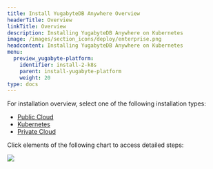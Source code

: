 ```yaml
---
title: Install YugabyteDB Anywhere Overview
headerTitle: Overview
linkTitle: Overview
description: Installing YugabyteDB Anywhere on Kubernetes
image: /images/section_icons/deploy/enterprise.png
headcontent: Installing YugabyteDB Anywhere on Kubernetes
menu:
  preview_yugabyte-platform:
    identifier: install-2-k8s
    parent: install-yugabyte-platform
    weight: 20
type: docs
---
```


For installation overview, select one of the following installation types:

<ul class="nav nav-tabs-alt nav-tabs-yb">
  <li >
    <a href="../public-cloud/" class="nav-link">
      <i class="fa-solid fa-cloud"></i>
      Public Cloud
    </a>
  </li>

  <li>
    <a href="../kubernetes/" class="nav-link active">
      <i class="fa-solid fa-cubes" aria-hidden="true"></i>
      Kubernetes
    </a>
  </li>

  <li >
    <a href="../private-cloud/" class="nav-link">
      <i class="fa-solid fa-link-slash"></i>
      Private Cloud
    </a>
  </li>
</ul>

Click elements of the following chart to access detailed steps:

<div class="image-with-map">
<img src="/images/ee/flowchart/yb-install-k8s.png" usemap="#image-map">

<map name="image-map">
    <area alt="Install platform" title="Install platform" href="/preview/yugabyte-platform/install-yugabyte-platform/" coords="523,209,379,53" shape="rect" style="top: 3%;height: 10.2%;left: 41%;width: 18.3%;">
    <area alt="K8s pre-reqs" title="K8s pre-reqs" href="/preview/yugabyte-platform/install-yugabyte-platform/prepare-environment/kubernetes/" coords="323,257,576,496" shape="rect" style="top: 16%;height: 15.2%;left: 36%;width: 28%;">
    <area alt="Install K8s" title="Install K8s" href="/preview/yugabyte-platform/install-yugabyte-platform/install-software/kubernetes/#install-yugabyte-platform-on-a-kubernetes-cluster" coords="346,1032,551,1166" shape="rect" style="top: 64%;height: 9%;left: 38%;width: 24%;">
</map>
</div>
